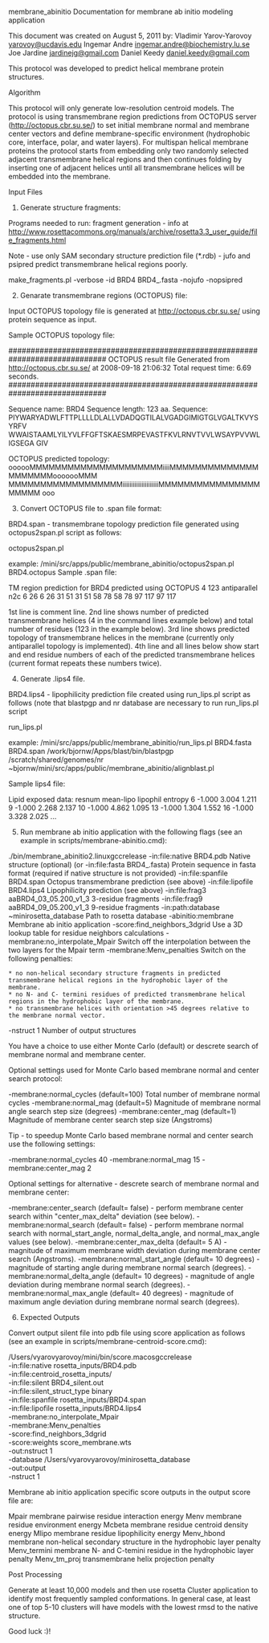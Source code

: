 membrane_abinitio Documentation for membrane ab initio modeling application

This document was created on August 5, 2011 by: 
Vladimir Yarov-Yarovoy <yarovoy@ucdavis.edu>
Ingemar Andre <ingemar.andre@biochemistry.lu.se>
Joe Jardine <jardinejg@gmail.com>
Daniel Keedy <daniel.keedy@gmail.com>

This protocol was developed to predict helical membrane protein structures.

Algorithm

This protocol will only generate low-resolution centroid models.  The protocol is using transmembrane region predictions from OCTOPUS server (http://octopus.cbr.su.se/) to set initial membrane normal and membrane center vectors and define membrane-specific environment (hydrophobic core, interface, polar, and water layers). For multispan helical membrane proteins the protocol starts from embedding only two randomly selected adjacent transmembrane helical regions and then continues folding by inserting one of adjacent helices until all transmembrane helices will be embedded into the membrane.



Input Files

1. Generate structure fragments:

Programs needed to run:
fragment generation - info at http://www.rosettacommons.org/manuals/archive/rosetta3.3_user_guide/file_fragments.html

Note - use only SAM secondary structure prediction file (*.rdb) - jufo and psipred predict transmembrane helical regions poorly.

make_fragments.pl -verbose -id BRD4 BRD4_.fasta -nojufo -nopsipred

2. Genarate transmembrane regions (OCTOPUS) file:

Input OCTOPUS topology file is generated at http://octopus.cbr.su.se/ using protein sequence as input.

Sample OCTOPUS topology file:

##############################################################################
OCTOPUS result file
Generated from http://octopus.cbr.su.se/ at 2008-09-18 21:06:32
Total request time: 6.69 seconds.
##############################################################################

Sequence name: BRD4
Sequence length: 123 aa.
Sequence:
PIYWARYADWLFTTPLLLLDLALLVDADQGTILALVGADGIMIGTGLVGALTKVYSYRFV
WWAISTAAMLYILYVLFFGFTSKAESMRPEVASTFKVLRNVTVVLWSAYPVVWLIGSEGA
GIV

OCTOPUS predicted topology:
oooooMMMMMMMMMMMMMMMMMMMMMiiiiMMMMMMMMMMMMMMMMMMMMMooooooMMM
MMMMMMMMMMMMMMMMMMiiiiiiiiiiiiiiiiiiiiiMMMMMMMMMMMMMMMMMMMMM
ooo

3. Convert OCTOPUS file to .span file format:

BRD4.span - transmembrane topology prediction file generated using octopus2span.pl script as follows:

octopus2span.pl <OCTOPUS topology file>

example: <path to mini>/mini/src/apps/public/membrane_abinitio/octopus2span.pl BRD4.octopus
Sample .span file:

TM region prediction for BRD4 predicted using OCTOPUS
4 123
antiparallel
n2c
   6    26     6    26
  31    51    31    51
  58    78    58    78
  97   117    97   117

1st line is comment line.
2nd line shows number of predicted transmembrane helices (4 in the command lines example below) and total number of residues (123 in the example below).
3rd line shows predicted topology of transmembrane helices in the membrane (currently only antiparallel topology is implemented).
4th line and all lines below show start and end residue numbers of each of the predicted transmembrane helices (current format repeats these numbers twice).

4. Generate .lips4 file.

BRD4.lips4 - lipophilicity prediction file created using run_lips.pl script as follows (note that blastpgp and nr database are necessary to run run_lips.pl script

run_lips.pl <fasta file> <span file> <path to blastpgp> <path to nr database> <path to alignblast.pl script>

example: <path to mini>/mini/src/apps/public/membrane_abinitio/run_lips.pl BRD4.fasta BRD4.span /work/bjornw/Apps/blast/bin/blastpgp /scratch/shared/genomes/nr ~bjornw/mini/src/apps/public/membrane_abinitio/alignblast.pl

Sample lips4 file:

Lipid exposed data: resnum mean-lipo lipophil entropy
      6  -1.000   3.004   1.211
      9  -1.000   2.268   2.137
     10  -1.000   4.862   1.095
     13  -1.000   1.304   1.552
     16  -1.000   3.328   2.025
...

5. Run membrane ab initio application with the following flags (see an example in scripts/membrane-abinitio.cmd):

./bin/membrane_abinitio2.linuxgccrelease
-in:file:native BRD4.pdb                  Native structure (optional)
(or -in:file:fasta BRD4_.fasta)           Protein sequence in fasta format (required if native structure is not provided)
-in:file:spanfile BRD4.span               Octopus transmembrane prediction (see above)
-in:file:lipofile BRD4.lips4              Lipophilicity prediction (see above)
-in:file:frag3 aaBRD4_03_05.200_v1_3      3-residue fragments
-in:file:frag9 aaBRD4_09_05.200_v1_3      9-residue fragments
-in:path:database ~minirosetta_database   Path to rosetta database
-abinitio:membrane                        Membrane ab initio application
-score:find_neighbors_3dgrid              Use a 3D lookup table for residue neighbors calculations
-membrane:no_interpolate_Mpair            Switch off the interpolation between the two layers for the Mpair term
-membrane:Menv_penalties                  Switch on the following penalties:

    * no non-helical secondary structure fragments in predicted transmembrane helical regions in the hydrophobic layer of the membrane.
    * no N- and C- termini residues of predicted transmembrane helical regions in the hydrophobic layer of the membrane.
    * no transmembrane helices with orientation >45 degrees relative to the membrane normal vector.

-nstruct 1                                Number of output structures

You have a choice to use either Monte Carlo (default) or descrete search of membrane normal and membrane center.

Optional settings used for Monte Carlo based membrane normal and center search protocol:

-membrane:normal_cycles (default=100)     Total number of membrane normal cycles
-membrane:normal_mag (default=5)          Magnitude of membrane normal angle search step size (degrees)
-membrane:center_mag (default=1)          Magnitude of membrane center search step size (Angstroms)

Tip - to speedup Monte Carlo based membrane normal and center search use the following settings:

-membrane:normal_cycles 40
-membrane:normal_mag 15
-membrane:center_mag 2

Optional settings for alternative - descrete search of membrane normal and membrane center:

-membrane:center_search (default= false) - perform membrane center search within "center_max_delta" deviation (see below).
-membrane:normal_search (default= false) - perform membrane normal search with normal_start_angle, normal_delta_angle, and normal_max_angle values (see below).
-membrane:center_max_delta (default= 5 A) - magnitude of maximum membrane width deviation during membrane center search (Angstroms).
-membrane:normal_start_angle (default= 10 degrees) - magnitude of starting angle during membrane normal search (degrees).
-membrane:normal_delta_angle (default= 10 degrees) - magnitude of angle deviation during membrane normal search (degrees).
-membrane:normal_max_angle (default= 40 degrees) - magnitude of maximum angle deviation during membrane normal search (degrees).

6. Expected Outputs

Convert output silent file into pdb file using score application as follows (see an example in scripts/membrane-centroid-score.cmd):

/Users/vyarovyarovoy/mini/bin/score.macosgccrelease \
-in:file:native rosetta_inputs/BRD4.pdb \
-in:file:centroid_rosetta_inputs/ \
-in:file:silent BRD4_silent.out \
-in:file:silent_struct_type binary \
-in:file:spanfile rosetta_inputs/BRD4.span \
-in:file:lipofile rosetta_inputs/BRD4.lips4 \
-membrane:no_interpolate_Mpair \
-membrane:Menv_penalties \
-score:find_neighbors_3dgrid \
-score:weights score_membrane.wts \
-out:nstruct 1 \
-database /Users/vyarovyarovoy/minirosetta_database \
-out:output \
-nstruct 1

Membrane ab initio application specific score outputs in the output score file are:

Mpair                         membrane pairwise residue interaction energy
Menv                          membrane residue environment energy
Mcbeta                        membrane residue centroid density energy
Mlipo                         membrane residue lipophilicity energy
Menv_hbond                    membrane non-helical secondary structure in the hydrophobic layer penalty
Menv_termini                  membrane N- and C-temini residue in the hydrophobic layer penalty
Menv_tm_proj                  transmembrane helix projection penalty

Post Processing

Generate at least 10,000 models and then use rosetta Cluster application to identify most frequently sampled conformations.  In general case, at least one of top 5-10 clusters will have models with the lowest rmsd to the native structure.

Good luck :)!
